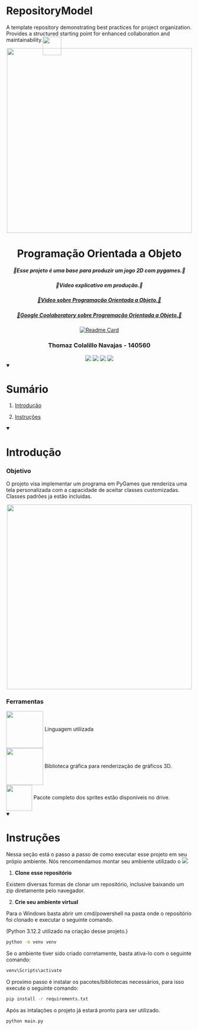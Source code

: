 # RepositoryModel
A template repository demonstrating best practices for project organization. Provides a structured starting point for enhanced collaboration and maintainability.
<img align="center" style='position: fixed' width=50 src="https://upload.wikimedia.org/wikipedia/commons/thumb/0/06/Logo_FURG_institucional.png/598px-Logo_FURG_institucional.png" />
<div align="center">
<img align="center" width=500 src="https://upload.wikimedia.org/wikipedia/commons/thumb/b/be/Pygame_logo.svg/1280px-Pygame_logo.svg.png" />
<h1>Programação Orientada a Objeto</h>
</div>


##### <div align="center">🧱Esse projeto é uma base para produzir um jogo 2D com pygames.🧱</div>

##### <div align="center">🧱Video explicativo em produção.🧱</div>

##### <div align="center"><a href=https://youtu.be/EFB-1rEvXGU>🧱Video sobre Programação Orientada a Objeto.🧱</a></div>

##### <div align="center"><a href='https://colab.research.google.com/drive/1Kmgvfz3LwfgrKRRRqFCIG_7zYvHXz3RY?usp=sharing'>🧱Google Coolaboratory sobre Programação Orientada a Objeto.🧱</a></div>

<div align="center">

[![Readme Card](https://github-readme-stats.vercel.app/api/pin/?username=NavajasThomaz&repo=PygamesPOO&theme=transparent)](https://github.com/NavajasThomaz/PygamesPOO)

</div>



### <div align="center">Thomaz Colalillo Navajas - 140560</div>
<div style="display: inline_block", align="center">
    <a href = "mailto:thomaznavajas@gmail.com"><img src="https://img.shields.io/badge/Gmail-D14836?style=for-the-badge&logo=gmail&logoColor=white" target="_blank"></a>
    <a href="www.linkedin.com/in/thomaz-navajas" target="_blank"><img src="https://img.shields.io/badge/-LinkedIn-%230077B5?style=for-the-badge&logo=linkedin&logoColor=white" target="_blank"></a> 
    <a href="https://github.com/NavajasThomaz" target="_blank"><img src="https://img.shields.io/badge/GitHub-100000?style=for-the-badge&logo=github&logoColor=white" target="_blank"></a>
    <a href="https://www.kaggle.com/thomaznavajas" target="_blank"><img src="https://img.shields.io/badge/Kaggle-20BEFF?style=for-the-badge&logo=Kaggle&logoColor=white" target="_blank"></a>

</div>
<div>
    <details open>
        <summary>

# Sumário</summary>

1. [Introdução](#Introdução)
2. [Instruções](#Instruções)

    </details>
</div>
<details open>
<summary>

# Introdução</summary>

### Objetivo
O projeto visa implementar um programa em PyGames que renderiza uma tela personalizada com a capacidade de aceitar classes customizadas. Classes padrões ja estão incluidas.

<div align="center">
<img align="center" width=500 src="https://techarthub.com/wp-content/uploads/actor-blueprint-component.jpg" />
</div>



### Ferramentas
<div style=display:inline-block>
<img align="center" width=100 src="https://cdn.jsdelivr.net/gh/devicons/devicon@latest/icons/python/python-original-wordmark.svg" />
Linguagem utilizada
</div>
<div>
<img align="center" width=100 src="https://upload.wikimedia.org/wikipedia/commons/thumb/b/be/Pygame_logo.svg/1280px-Pygame_logo.svg.png" />
Biblioteca gráfica para renderização de gráficos 3D.
</div>
<div>
<a href = "https://drive.google.com/file/d/13srzcwzpOeTazTBZgbHbo_Yagwuhpp2l/view?usp=drive_link"><img src="https://resources.finalsite.net/images/f_auto,q_auto,t_image_size_1/v1672955208/ccsk12inus/tmchgi8elmup78ffviev/Google_Drive_logo.png" target="_blank" width="70" align='center'></a>
Pacote completo dos sprites estão disponiveis no drive.


</div>
</details>



<details open>
<summary>

# Instruções</summary>

Nessa seção está o passo a passo de como executar esse projeto em seu própio ambiente.
Nós rencomendamos montar seu ambiente utilizado o 
<a href="https://code.visualstudio.com/" target="_blank"><img src="https://img.shields.io/badge/Visual_Studio_Code-0078D4?style=for-the-badge&logo=visual%20studio%20code&logoColor=white" target="_blank"></a>

1. **Clone esse repositório**

Existem diversas formas de clonar um repositório, inclusive baixando um zip diretamente pelo navegador.

2. **Crie seu ambiente virtual**

Para o Windows basta abrir um cmd/powershell na pasta onde o repositório foi clonado e executar o seguinte comando. 

(Python 3.12.2 utilizado na criação desse projeto.)
```cmd
python -m venv venv
```
Se o ambiente tiver sido criado corretamente, basta ativa-lo  com o seguinte comando:
```cmd
venv\Scripts\activate
```
O proximo passo é instalar os pacotes/bibliotecas necessários, para isso execute o seguinte comando:
```cmd
pip install -r requirements.txt
```
Após as intalações o projeto já estará pronto para ser utilizado.
```cmd
python main.py
```
</details>
